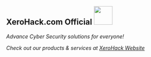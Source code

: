 <h2>XeroHack.com Official <img src="https://media.giphy.com/media/mGcNjsfWAjY5AEZNw6/giphy.gif" width="50"></h2>

*Advance Cyber Security solutions for everyone!*

*Check out our products & services at [XeroHack Website](https://xerohack.com/)*
